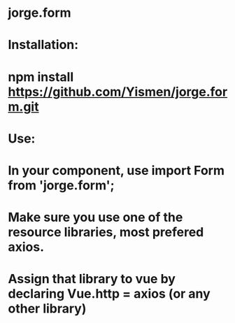 # jorge.form
#
# Installation:
# npm install https://github.com/Yismen/jorge.form.git
#
# Use:
# In your component, use import Form from 'jorge.form';

# Make sure you use one of the resource libraries, most prefered axios.

# Assign that library to vue by declaring Vue.http = axios (or any other library)
